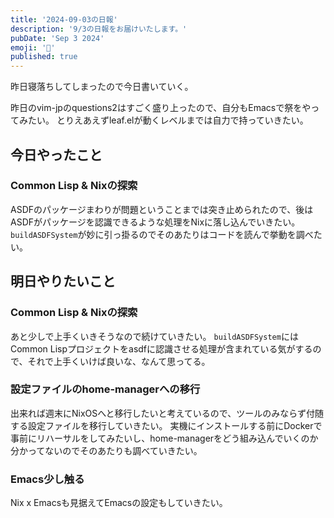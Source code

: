 ```yaml
---
title: '2024-09-03の日報'
description: '9/3の日報をお届けいたします。'
pubDate: 'Sep 3 2024'
emoji: '🦊'
published: true
---
```


昨日寝落ちしてしまったので今日書いていく。

昨日のvim-jpのquestions2はすごく盛り上ったので、自分もEmacsで祭をやってみたい。
とりえあえずleaf.elが動くレベルまでは自力で持っていきたい。

## 今日やったこと

### Common Lisp & Nixの探索

ASDFのパッケージまわりが問題ということまでは突き止められたので、後はASDFがパッケージを認識できるような処理をNixに落し込んでいきたい。
`buildASDFSystem`が妙に引っ掛るのでそのあたりはコードを読んで挙動を調べたい。

## 明日やりたいこと

### Common Lisp & Nixの探索

あと少しで上手くいきそうなので続けていきたい。 `buildASDFSystem`にはCommon
Lispプロジェクトをasdfに認識させる処理が含まれている気がするので、それで上手くいけば良いな、なんて思ってる。

### 設定ファイルのhome-managerへの移行

出来れば週末にNixOSへと移行したいと考えているので、ツールのみならず付随する設定ファイルを移行していきたい。
実機にインストールする前にDockerで事前にリハーサルをしてみたいし、home-managerをどう組み込んでいくのか分かってないのでそのあたりも調べていきたい。

### Emacs少し触る

Nix x Emacsも見据えてEmacsの設定もしていきたい。
